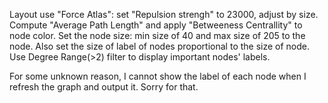 Layout use "Force Atlas":
set "Repulsion strengh" to 23000, adjust by size. 
Compute "Average Path Length" and apply "Betweeness Centrallity" to node color.
Set the node size: min size of 40 and max size of 205 to the node. 
Also set the size of label of nodes proportional to the size of node.
Use Degree Range(>2) filter to display important nodes' labels.

For some unknown reason, I cannot show the label of each node when I refresh the graph and output it. Sorry for that. 
